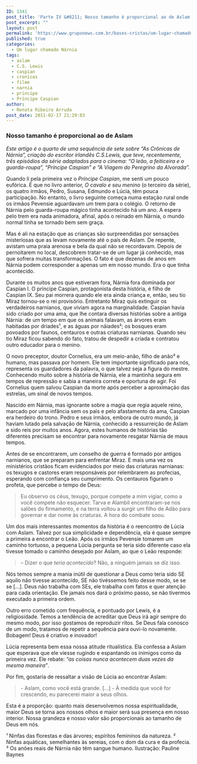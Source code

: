 ```yaml
---
ID: 1341
post_title: 'Parte IV &#8211; Nosso tamanho é proporcional ao de Aslam'
post_excerpt: ""
layout: post
permalink: 'https://www.gruponews.com.br/bases-cristas/um-lugar-chamado-narnia/narnia%e2%80%93parte-iv'
published: true
categories:
  - Um lugar chamado Nárnia
tags:
  - aslam
  - C.S. Lewis
  - caspian
  - cronicas
  - filme
  - narnia
  - principe
  - Príncipe Caspian
author:
  - Renata Ribeiro Arruda
post_date: 2011-02-17 21:29:03
---
```

<h3>Nosso tamanho é proporcional ao de Aslam</h3>
<em>Este artigo é o quarto de uma sequência de sete sobre “As Crônicas de Nárnia”, criação do escritor irlandês C.S.Lewis, que teve, recentemente, três episódios da série adaptados para o cinema: “O leão, a feiticeira e o guarda-roupa”, “Príncipe Caspian” e “A Viagem do Peregrino da Alvorada”.</em>

Quando li pela primeira vez o <em>Príncipe Caspian</em>, me senti um pouco eufórica. É que no livro anterior, <em>O cavalo e seu menino</em> (o terceiro da série), os quatro irmãos, Pedro, Susana, Edmundo e Lúcia, têm pouca participação. No entanto, o livro seguinte começa numa estação rural onde os irmãos Pevensie aguardavam um trem para o colégio. O retorno de Nárnia pelo guarda-roupa mágico tinha acontecido há um ano. A espera pelo trem era nada animadora, afinal, após o reinado em Nárnia, o mundo normal tinha se tornado bem sem graça.

Mas é ali na estação que as crianças são surpreendidas por sensações misteriosas que as levam novamente até o país de Aslam. De repente, avistam uma praia arenosa e bela da qual não se recordavam. Depois de pernoitarem no local, descobrem tratar-se de um lugar já conhecido, mas que sofrera muitas transformações. O fato é que dezenas de anos em Nárnia podem corresponder a apenas um em nosso mundo. Era o que tinha acontecido.

Durante os muitos anos que estiveram fora, Nárnia fora dominada por Caspian I. O príncipe Caspian, protagonista desta história, é filho de Caspian IX. Seu pai morrera quando ele era ainda criança e, então, seu tio Miraz tornou-se o rei provisório. Entretanto Miraz quis extinguir os verdadeiros narnianos, que viviam agora na marginalidade.
Caspian havia sido criado por uma ama, que lhe contara diversas histórias sobre a antiga Nárnia: de um tempo em que os animais falavam, as árvores eram habitadas por dríades¹, e as águas por náiades²; os bosques eram povoados por faunos, centauros e outras criaturas narnianas. Quando seu tio Miraz ficou sabendo do fato, tratou de despedir a criada e contratou outro educador para o menino.

O novo preceptor, doutor Cornelius, era um meio-anão, filho de anão³ e humano, mas passava por homem. Ele tem importante significado para nós, representa os guardadores da palavra, o que talvez seja a figura do mestre. Conhecendo muito sobre a história de Nárnia, ele a mantinha segura em tempos de repressão e sabia a maneira correta e oportuna de agir. Foi Cornelius quem salvou Caspian da morte após perceber a aproximação das estrelas, um sinal de novos tempos.

Nascido em Nárnia, mas ignorante sobre a magia que regia aquele reino, marcado por uma infância sem os pais e pelo afastamento da ama, Caspian era herdeiro do trono. Pedro e seus irmãos, embora de outro mundo, já haviam lutado pela salvação de Nárnia, conhecido a ressurreição de Aslam e sido reis por muitos anos. Agora, estes humanos de histórias tão diferentes precisam se encontrar para novamente resgatar Nárnia de maus tempos.

Antes de se encontrarem, um conselho de guerra é formado por antigos narnianos, que se preparam para enfrentar Miraz. E mais uma vez os ministérios cristãos ficam evidenciados por meio das criaturas narnianas: os texugos e castores eram responsáveis por relembrarem as profecias, esperando com confiança seu cumprimento. Os centauros figuram o profeta, que percebe o tempo de Deus:
<blockquote>Eu observo os céus, texugo, porque compete a mim vigiar, como a você compete não esquecer. Tarva e Alambil encontraram-se nos salões do firmamento, e na terra voltou a surgir um filho de Adão para governar e dar nome às criaturas. A hora do combate soou.</blockquote>
Um dos mais interessantes momentos da história é o reencontro de Lúcia com Aslam. Talvez por sua simplicidade e dependência, ela é quase sempre a primeira a encontrar o Leão. Após os irmãos Pevensie tomarem um caminho tortuoso, a pequena Lúcia pergunta se teria sido diferente caso ela tivesse tomado o caminho desejado por Aslam, ao que o Leão responde:
<blockquote>– Dizer o que <em>teria acontecido</em>? Não, a ninguém jamais se diz isso.</blockquote>
Nós temos sempre a mania inútil de questionar a Deus como teria sido SE aquilo não tivesse acontecido, SE não tivéssemos feito desse modo, se se se [...]. Deus não trabalha com SEs, ele trabalha com fatos e quer atenção para cada orientação. Ele jamais nos dará o próximo passo, se não tivermos executado a primeira ordem.

Outro erro cometido com frequência, e pontuado por Lewis, é a religiosidade. Temos a tendência de acreditar que Deus irá agir sempre do mesmo modo, por isso gostamos de reproduzir ritos. Se Deus fala conosco de um modo, tratamos de repetir a sequência para ouvi-lo novamente. Bobagem! Deus é criativo e inovador!

Lúcia representa bem essa nossa atitude ritualística. Ela confessa a Aslam que esperava que ele viesse rugindo e espantando os inimigos como da primeira vez. Ele rebate:<em> “as coisas nunca acontecem duas vezes da mesma maneira”</em>.

Por fim, gostaria de ressaltar a visão de Lúcia ao encontrar Aslam:
<blockquote>- Aslam, como você está grande.
[...]
- À medida que você for crescendo, eu parecerei maior a seus olhos.</blockquote>
Esta é a proporção: quanto mais desenvolvemos nossa espiritualidade, maior Deus se torna aos nossos olhos e maior será sua presença em nosso interior. Nossa grandeza e nosso valor são proporcionais ao tamanho de Deus em nós.

¹ Ninfas das florestas e das árvores; espíritos femininos da natureza.
² Ninfas aquáticas, semelhantes às sereias, com o dom da cura e da profecia.
³ Os anões reais de Nárnia não têm sangue humano.
Ilustração: Pauline Baynes